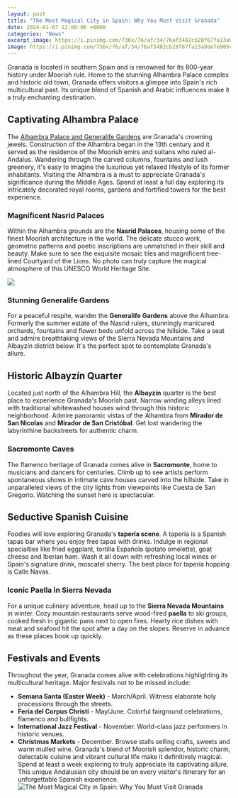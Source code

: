 ```yaml
---
layout: post
title: "The Most Magical City in Spain: Why You Must Visit Granada"
date: 2024-01-07 12:00:06 +0000
categories: "News"
excerpt_image: https://i.pinimg.com/736x/76/af/34/76af3482cb28f67fa13a9ee7e905c21a.jpg
image: https://i.pinimg.com/736x/76/af/34/76af3482cb28f67fa13a9ee7e905c21a.jpg
---
```


Granada is located in southern Spain and is renowned for its 800-year history under Moorish rule. Home to the stunning Alhambra Palace complex and historic old town, Granada offers visitors a glimpse into Spain's rich multicultural past. Its unique blend of Spanish and Arabic influences make it a truly enchanting destination.
## Captivating Alhambra Palace
The [Alhambra Palace and Generalife Gardens](https://store.fi.io.vn/vu-meter-audiopile-analog-music-sound-engineer) are Granada's crowning jewels. Construction of the Alhambra began in the 13th century and it served as the residence of the Moorish emirs and sultans who ruled al-Andalus. Wandering through the carved columns, fountains and lush greenery, it's easy to imagine the luxurious yet relaxed lifestyle of its former inhabitants. Visiting the Alhambra is a must to appreciate Granada's significance during the Middle Ages. Spend at least a full day exploring its intricately decorated royal rooms, gardens and fortified towers for the best experience. 
### Magnificent Nasrid Palaces
Within the Alhambra grounds are the **Nasrid Palaces**, housing some of the finest Moorish architecture in the world. The delicate stucco work, geometric patterns and poetic inscriptions are unmatched in their skill and beauty. Make sure to see the exquisite mosaic tiles and magnificent tree-lined Courtyard of the Lions. No photo can truly capture the magical atmosphere of this UNESCO World Heritage Site.

![](https://www.iberian-escapes.com/images/granada-spain.jpg)
### Stunning Generalife Gardens 
For a peaceful respite, wander the **Generalife Gardens** above the Alhambra. Formerly the summer estate of the Nasrid rulers, stunningly manicured orchards, fountains and flower beds unfold across the hillside. Take a seat and admire breathtaking views of the Sierra Nevada Mountains and Albayzín district below. It's the perfect spot to contemplate Granada's allure.
## Historic Albayzín Quarter
Located just north of the Alhambra Hill, the **Albayzín** quarter is the best place to experience Granada's Moorish past. Narrow winding alleys lined with traditional whitewashed houses wind through this historic neighborhood. Admire panoramic vistas of the Alhambra from **Mirador de San Nicolas** and **Mirador de San Cristóbal**. Get lost wandering the labyrinthine backstreets for authentic charm. 
### Sacromonte Caves 
The flamenco heritage of Granada comes alive in **Sacromonte**, home to musicians and dancers for centuries. Climb up to see artists perform spontaneous shows in intimate cave houses carved into the hillside. Take in unparalleled views of the city lights from viewpoints like Cuesta de San Gregorio. Watching the sunset here is spectacular.
## Seductive Spanish Cuisine 
Foodies will love exploring Granada's **tapería scene**. A tapería is a Spanish tapas bar where you enjoy free tapas with drinks. Indulge in regional specialties like fried eggplant, tortilla Española (potato omelette), goat cheese and Iberian ham. Wash it all down with refreshing local wines or Spain's signature drink, moscatel sherry. The best place for tapería hopping is Calle Navas. 
### Iconic Paella in Sierra Nevada
For a unique culinary adventure, head up to the **Sierra Nevada Mountains** in winter. Cozy mountain restaurants serve wood-fired **paella** to ski groups, cooked fresh in gigantic pans next to open fires. Hearty rice dishes with meat and seafood hit the spot after a day on the slopes. Reserve in advance as these places book up quickly. 
## Festivals and Events
Throughout the year, Granada comes alive with celebrations highlighting its multicultural heritage. Major festivals not to be missed include:
- **Semana Santa (Easter Week)** - March/April. Witness elaborate holy processions through the streets. 
- **Feria del Corpus Christi** - May/June. Colorful fairground celebrations, flamenco and bullfights.
- **International Jazz Festival** - November. World-class jazz performers in historic venues.
- **Christmas Markets** - December. Browse stalls selling crafts, sweets and warm mulled wine.
Granada's blend of Moorish splendor, historic charm, delectable cuisine and vibrant cultural life make it definitively magical. Spend at least a week exploring to truly appreciate its captivating allure. This unique Andalusian city should be on every visitor's itinerary for an unforgettable Spanish experience.
![The Most Magical City in Spain: Why You Must Visit Granada](https://i.pinimg.com/736x/76/af/34/76af3482cb28f67fa13a9ee7e905c21a.jpg)